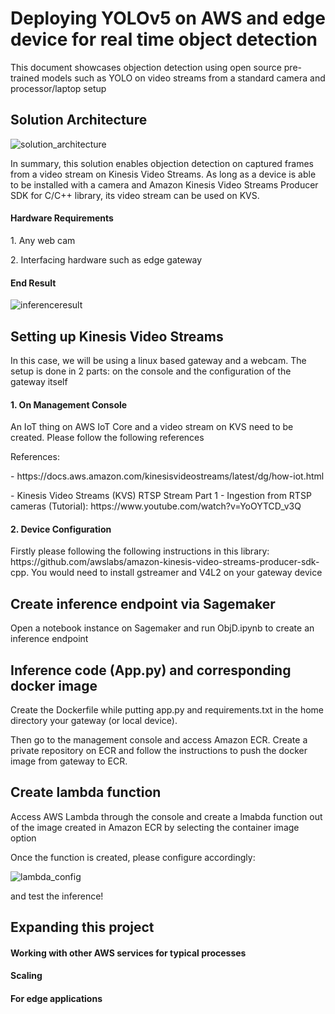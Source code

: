 <h1>Deploying YOLOv5 on AWS and edge device for real time object detection</h1>

<p>This document showcases objection detection using open source pre-trained models such as YOLO on video streams from a standard camera and processor/laptop setup</p>

<h2>Solution Architecture</h2>

![solution_architecture](https://github.com/Seanyap90/MLdeploy/assets/34641712/6e921a19-e372-49f1-aadc-a5572621d706)

<p>In summary, this solution enables objection detection on captured frames from a video stream on Kinesis Video Streams.  As long as a device is able to be installed with a camera and Amazon Kinesis Video Streams Producer SDK for C/C++ library, its video stream can be used on KVS.</p>

<h4>Hardware Requirements</h4>
<p>1. Any web cam</p>
<p>2. Interfacing hardware such as edge gateway</p>

<h4>End Result</h4>

![inferenceresult](https://github.com/Seanyap90/MLdeploy/assets/34641712/4b0590f9-4ca2-40cc-a435-bfdc18dc9fe9)

<h2>Setting up Kinesis Video Streams</h2>

<p>In this case, we will be using a linux based gateway and a webcam.  The setup is done in 2 parts: on the console and the configuration of the gateway itself</p>

<h4>1. On Management Console</h4>

<p>An IoT thing on AWS IoT Core and a video stream on KVS need to be created.  Please follow the following references</p>
<p>References:</p>
<p> - https://docs.aws.amazon.com/kinesisvideostreams/latest/dg/how-iot.html</p>
<p> - Kinesis Video Streams (KVS) RTSP Stream Part 1 - Ingestion from RTSP cameras (Tutorial): https://www.youtube.com/watch?v=YoOYTCD_v3Q</p>

<h4>2. Device Configuration</h4>

<p>Firstly please following the following instructions in this library: https://github.com/awslabs/amazon-kinesis-video-streams-producer-sdk-cpp. 
 You would need to install gstreamer and V4L2 on your gateway device</p>

<h2>Create inference endpoint via Sagemaker</h2>

<p>Open a notebook instance on Sagemaker and run ObjD.ipynb to create an inference endpoint</p>

<h2>Inference code (App.py) and corresponding docker image</h2>

<p>Create the Dockerfile while putting app.py and requirements.txt in the home directory your gateway (or local device).</p>
<p>Then go to the management console and access Amazon ECR.  Create a private repository on ECR and follow the instructions to push the docker image from gateway to ECR.</p>

<h2>Create lambda function</h2>

<p>Access AWS Lambda through the console and create a lmabda function out of the image created in Amazon ECR by selecting the container image option</p>

<p>Once the function is created, please configure accordingly: </p>

![lambda_config](https://github.com/Seanyap90/MLdeploy/assets/34641712/4396b0bf-33d8-485d-8c7a-22d8e3b534f9)

<p>and test the inference!</p>
<h2>Expanding this project</h2>

<h4>Working with other AWS services for typical processes</h4>

<h4>Scaling</h4>

<h4>For edge applications</h4>
